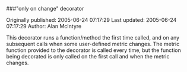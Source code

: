 ###"only on change" decorator

Originally published: 2005-06-24 07:17:29
Last updated: 2005-06-24 07:17:29
Author: Alan McIntyre

This decorator runs a function/method the first time called, and on any subsequent calls when some user-defined metric changes.  The metric function provided to the decorator is called every time, but the function being decorated is only called on the first call and when the metric changes.